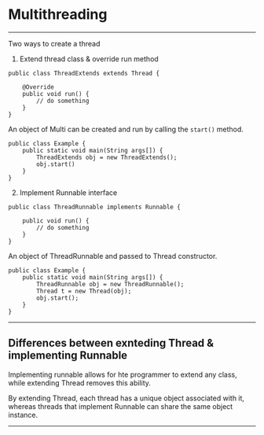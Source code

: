 # Multithreading

---

Two ways to create a thread

1. Extend thread class & override run method 

```
public class ThreadExtends extends Thread {

	@Override
	public void run() {
		// do something
	}
}
```

An object of Multi can be created and run by calling the `start()` method.

```
public class Example {
	public static void main(String args[]) {
		ThreadExtends obj = new ThreadExtends();
		obj.start()
	}
}
```

2. Implement Runnable interface

```
public class ThreadRunnable implements Runnable {

	public void run() {
		// do something
	}
}
```

An object of ThreadRunnable and passed to Thread constructor. 

```
public class Example {
	public static void main(String args[]) {
		ThreadRunnable obj = new ThreadRunnable();
		Thread t = new Thread(obj);
		obj.start();
	}
}
```

---

## Differences between exnteding Thread & implementing Runnable

Implementing runnable allows for hte programmer to extend any class, while extending Thread removes this ability. 

By extending Thread, each thread has a unique object associated with it, whereas threads that implement Runnable can share the same object instance. 

---